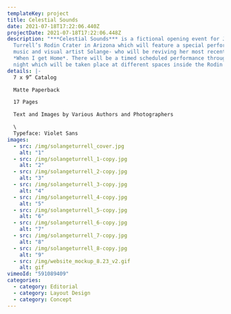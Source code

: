 ```yaml
---
templateKey: project
title: Celestial Sounds
date: 2021-07-18T17:22:06.440Z
projectDate: 2021-07-18T17:22:06.448Z
description: "***Celestial Sounds*** is a fictional opening event for James
  Turrell’s Rodin Crater in Arizona which will feature a special performance by
  music and visual artist Solange- who will be reviving her most recent album
  *When I get Home*. There will be a timed scheduled performance throughout the
  night which will be taken place at different spaces inside the Rodin Crater."
details: |-
  7 x 9” Catalog

  Matte Paperback

  17 Pages

  Text and Images by Various Authors and Photographers

  \
  Typeface: Violet Sans
images:
  - src: /img/solangeturrell_cover.jpg
    alt: "1"
  - src: /img/solangeturrell_1-copy.jpg
    alt: "2"
  - src: /img/solangeturrell_2-copy.jpg
    alt: "3"
  - src: /img/solangeturrell_3-copy.jpg
    alt: "4"
  - src: /img/solangeturrell_4-copy.jpg
    alt: "5"
  - src: /img/solangeturrell_5-copy.jpg
    alt: "6"
  - src: /img/solangeturrell_6-copy.jpg
    alt: "7"
  - src: /img/solangeturrell_7-copy.jpg
    alt: "8"
  - src: /img/solangeturrell_8-copy.jpg
    alt: "9"
  - src: /img/website_mockup_8.23_v2.gif
    alt: gif
vimeoId: "591089409"
categories:
  - category: Editorial
  - category: Layout Design
  - category: Concept
---
```

